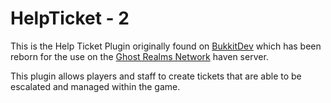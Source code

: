 # HelpTicket - 2
This is the Help Ticket Plugin originally found on [BukkitDev]() which has been reborn for the use
on the [Ghost Realms Network](http://ghostrealms.net) haven server.

This plugin allows players and staff to create tickets that are able to be escalated and managed 
within the game.